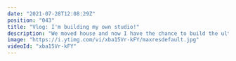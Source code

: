 ```yaml
---
date: "2021-07-28T12:08:29Z"
position: "043"
title: "Vlog: I'm building my own studio!"
description: "We moved house and now I have the chance to build the ultimate YouTube studio in our garage! In this vlog series you'll see me do everything myself. From fitting windows, to electronics, to insulation.\n\nPlease help, I know nothing about this stuff :)\n\nFollow me here:\nWebsite: https://timbenniks.dev\nTwitter: https://twitter.com/timbenniks\nGithub: https://github.com/timbenniks"
image: "https://i.ytimg.com/vi/xba15Vr-kFY/maxresdefault.jpg"
videoId: "xba15Vr-kFY"
---
```


